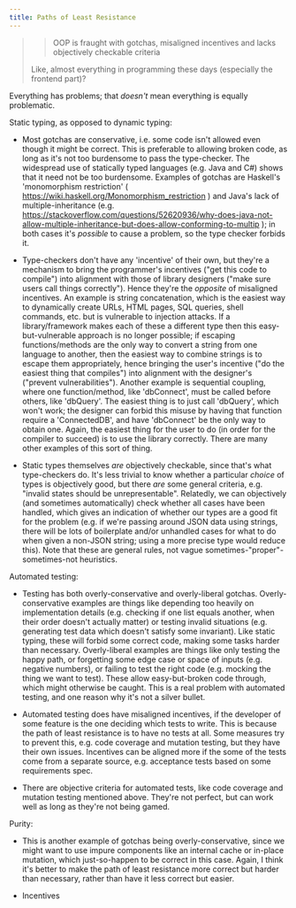 ```yaml
---
title: Paths of Least Resistance
---
```


> > OOP is fraught with gotchas, misaligned incentives and lacks objectively
> checkable criteria
>
> Like, almost everything in programming these days (especially the frontend
> part)?

Everything has problems; that *doesn't* mean everything is equally problematic.

Static typing, as opposed to dynamic typing:

 - Most gotchas are conservative, i.e. some code isn't allowed even though it
   might be correct. This is preferable to allowing broken code, as long as it's
   not too burdensome to pass the type-checker. The widespread use of statically
   typed languages (e.g. Java and C#) shows that it need not be too
   burdensome. Examples of gotchas are Haskell's 'monomorphism restriction' (
   https://wiki.haskell.org/Monomorphism_restriction ) and Java's lack of
   multiple-inheritance
   (e.g. https://stackoverflow.com/questions/52620936/why-does-java-not-allow-multiple-inheritance-but-does-allow-conforming-to-multip
   ); in both cases it's *possible* to cause a problem, so the type checker
   forbids it.

 - Type-checkers don't have any 'incentive' of their own, but they're a
   mechanism to bring the programmer's incentives ("get this code to compile")
   into alignment with those of library designers ("make sure users call things
   correctly"). Hence they're the *opposite* of misaligned incentives. An
   example is string concatenation, which is the easiest way to dynamically
   create URLs, HTML pages, SQL queries, shell commands, etc. but is vulnerable
   to injection attacks. If a library/framework makes each of these a different
   type then this easy-but-vulnerable approach is no longer possible; if
   escaping functions/methods are the only way to convert a string from one
   language to another, then the easiest way to combine strings is to escape
   them appropriately, hence bringing the user's incentive ("do the easiest
   thing that compiles") into alignment with the designer's ("prevent
   vulnerabilities"). Another example is sequential coupling, where one
   function/method, like 'dbConnect', must be called before others, like
   'dbQuery'. The easiest thing is to just call 'dbQuery', which won't work; the
   designer can forbid this misuse by having that function require a
   'ConnectedDB', and have 'dbConnect' be the only way to obtain one. Again, the
   easiest thing for the user to do (in order for the compiler to succeed) is to
   use the library correctly. There are many other examples of this sort of
   thing.

 - Static types themselves *are* objectively checkable, since that's what
   type-checkers do. It's less trivial to know whether a particular *choice* of
   types is objectively good, but there *are* some general criteria,
   e.g. "invalid states should be unrepresentable". Relatedly, we can
   objectively (and sometimes automatically) check whether all cases have been
   handled, which gives an indication of whether our types are a good fit for
   the problem (e.g. if we're passing around JSON data using strings, there will
   be lots of boilerplate and/or unhandled cases for what to do when given a
   non-JSON string; using a more precise type would reduce this). Note that
   these are general rules, not vague sometimes-"proper"-sometimes-not
   heuristics.

Automated testing:

 - Testing has both overly-conservative and overly-liberal
   gotchas. Overly-conservative examples are things like depending too heavily
   on implementation details (e.g. checking if one list equals another, when
   their order doesn't actually matter) or testing invalid situations
   (e.g. generating test data which doesn't satisfy some invariant). Like static
   typing, these will forbid some correct code, making some tasks harder than
   necessary. Overly-liberal examples are things like only testing the happy
   path, or forgetting some edge case or space of inputs (e.g. negative
   numbers), or failing to test the right code (e.g. mocking the thing we want
   to test). These allow easy-but-broken code through, which might otherwise be
   caught. This is a real problem with automated testing, and one reason why
   it's not a silver bullet.

 - Automated testing does have misaligned incentives, if the developer of some
   feature is the one deciding which tests to write. This is because the path of
   least resistance is to have no tests at all. Some measures try to prevent
   this, e.g. code coverage and mutation testing, but they have their own
   issues. Incentives can be aligned more if the some of the tests come from a
   separate source, e.g. acceptance tests based on some requirements spec.

 - There are objective criteria for automated tests, like code coverage and
   mutation testing mentioned above. They're not perfect, but can work well as
   long as they're not being gamed.

Purity:

 - This is another example of gotchas being overly-conservative, since we might
   want to use impure components like an internal cache or in-place mutation,
   which just-so-happen to be correct in this case. Again, I think it's better
   to make the path of least resistance more correct but harder than necessary,
   rather than have it less correct but easier.

 - Incentives
